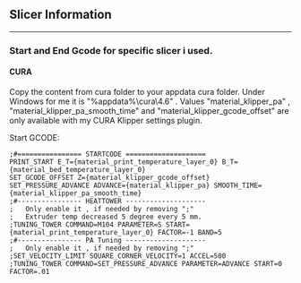 ## **Slicer Information**
***
### Start and End Gcode for specific slicer i used.

#### CURA
 
Copy the content from cura folder to your appdata cura folder.
Under Windows for me it is "%appdata%\cura\4.6" .
Values "material_klipper_pa" , "material_klipper_pa_smooth_time"  and "material_klipper_gcode_offset" 
are only available with my CURA Klipper settings plugin.

Start GCODE:
```
;#================ STARTCODE ====================
PRINT_START E_T={material_print_temperature_layer_0} B_T={material_bed_temperature_layer_0}
SET_GCODE_OFFSET Z={material_klipper_gcode_offset}
SET_PRESSURE_ADVANCE ADVANCE={material_klipper_pa} SMOOTH_TIME={material_klipper_pa_smooth_time}
;#---------------- HEATTOWER --------------------
;   Only enable it , if needed by removing ";"
;   Extruder temp decreased 5 degree every 5 mm.
;TUNING_TOWER COMMAND=M104 PARAMETER=S START={material_print_temperature_layer_0} FACTOR=-1 BAND=5
;#---------------- PA Tuning --------------------
;   Only enable it , if needed by removing ";"
;SET_VELOCITY_LIMIT SQUARE_CORNER_VELOCITY=1 ACCEL=500
;TUNING_TOWER COMMAND=SET_PRESSURE_ADVANCE PARAMETER=ADVANCE START=0 FACTOR=.01
```